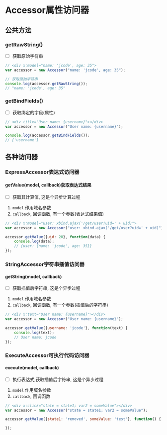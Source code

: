 # Accessor属性访问器

## 公共方法

### getRawString()
- [ ] 获取原始字符串

```javascript
// <div x:model="name: 'jcode', age: 35">
var accessor = new Accessor("name: 'jcode', age: 35");

// 获取原始字符串
console.log(accessor.getRawString());
// "name: 'jcode', age: 35"

```

### getBindFields()
- [ ] 获取绑定的字段(属性)

```javascript
// <div title="User name: {username}"></div>
var accessor = new Accessor("User name: {username}");

console.log(accessor.getBindFields());
// ['username']
```

## 各种访问器

### ExpressAccessor表达式访问器

#### getValue(model, callback)获取表达式结果
- [ ] 获取其计算值, 这是个异步计算过程
1. `model` 作用域名参数
2. `callback`, 回调函数, 有一个参数(表达式结果值)

```javascript
// <div x:model="user: xbind.ajax('/get/user?uid=' + uid)">
var accessor = new Accessor("user: xbind.ajax('/get/user?uid=' + uid)");

accessor.getValue({uid: 20}, function(data) {
    console.log(data);
    // {user: {name: 'jcode', age: 35}}
});
```

### StringAccessor字符串插值访问器

#### getString(model, callback)
- [ ] 获取插值后字符串, 这是个异步过程
1. `model` 作用域名参数
2. `callback`, 回调函数, 有一个参数(插值后的字符串)

```javascript
// <div x:text="User name: {username}"></div>
var accessor = new Accessor("User name: {username}");

accessor.getValue({username: 'jcode'}, function(text) {
    console.log(text);
    // User name: jcode
});
```

### ExecuteAccessor可执行代码访问器

#### execute(model, callback)
- [ ] 执行表达式,获取插值后字符串, 这是个异步过程
1. `model` 作用域名参数
2. `callback`, 回调函数

```javascript
// <div x:click="state = state1; var2 = someValue"></div>
var accessor = new Accessor("state = state1; var2 = someValue");

accessor.getValue({state1: 'removed', someValue: 'test'}, function() {

});
```
